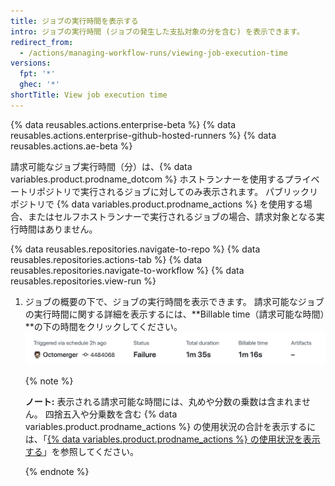 ```yaml
---
title: ジョブの実行時間を表示する
intro: ジョブの実行時間 (ジョブの発生した支払対象の分を含む) を表示できます。
redirect_from:
  - /actions/managing-workflow-runs/viewing-job-execution-time
versions:
  fpt: '*'
  ghec: '*'
shortTitle: View job execution time
---
```


{% data reusables.actions.enterprise-beta %}
{% data reusables.actions.enterprise-github-hosted-runners %}
{% data reusables.actions.ae-beta %}

請求可能なジョブ実行時間（分）は、{% data variables.product.prodname_dotcom %} ホストランナーを使用するプライベートリポジトリで実行されるジョブに対してのみ表示されます。 パブリックリポジトリで {% data variables.product.prodname_actions %} を使用する場合、またはセルフホストランナーで実行されるジョブの場合、請求対象となる実行時間はありません。

{% data reusables.repositories.navigate-to-repo %}
{% data reusables.repositories.actions-tab %}
{% data reusables.repositories.navigate-to-workflow %}
{% data reusables.repositories.view-run %}
1. ジョブの概要の下で、ジョブの実行時間を表示できます。 請求可能なジョブの実行時間に関する詳細を表示するには、**Billable time（請求可能な時間）**の下の時間をクリックしてください。 ![実行および支払請求可能な時間の詳細リンク](/assets/images/help/repository/view-run-billable-time.png)

   {% note %}

   **ノート:** 表示される請求可能な時間には、丸めや分数の乗数は含まれません。 四捨五入や分乗数を含む {% data variables.product.prodname_actions %} の使用状況の合計を表示するには、「[{% data variables.product.prodname_actions %} の使用状況を表示する](/billing/managing-billing-for-github-actions/viewing-your-github-actions-usage)」を参照してください。

   {% endnote %}
